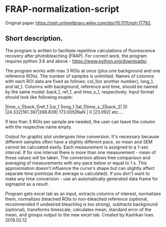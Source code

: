 # FRAP-normalization-script
Original paper https://nph.onlinelibrary.wiley.com/doi/10.1111/nph.17792.

## Short description.


The program is written to facilitate repetitive calculations of fluorescence recovery after photobleaching (FRAP).
For correct work, the program requires python 3.6 and above - https://www.python.org/downloads/. 

The program works with max 3 ROIs at once (plus one background and one reference ROIs). The number of samples is unlimited.
Names of columns with each ROI data are fixed as follows: col_1(or another number), long_1, and lat_1. 
Columns with background, reference and time, should be named by the same model: back_1, ref_1, and time_s_1, respectively.
Input format should look like following exaple:

|time_s_1|back_1|ref_1  |cp_1   |long_1  |lat_1|time_s_2|back_2|
|0	   |24.332|161.397|398.839|	173.005|NaN	 | 0	  |23.092| etc....

If less than 3 ROIs per sample are needed, the user can leave the column with the respective name empty.


Output for graphic plot undergoes time conversion. 
It's necessary because different samples often have a slightly different pace, so mean and SEM cannot be calculated easily.
Each measurement is assigned to a 1-sec interval. If for one interval there is more than one measurement -
mean of these values will be taken. 
The conversion allows free comparison and averaging of measurements with any pace below or equal to 1 s.
This approximation doesn't influence the curve's shape but can slightly affect separate time points(as the average is calculated).
If you don't want to make any time conversion - use an automatically generated data frame for sigmaplot as a result.


Program gets excel tab as an input, extracts columns of interest, normalizes them,
normalizes bleached ROIs to non-bleached reference (optional, recommended if undesired bleaching is too strong),
subtracts background (optional), transforms timescale, calculates mean, standard error of the mean, and groups
output to the new excel tab.
Created by Kashkan Ivan. 2019.02.12
